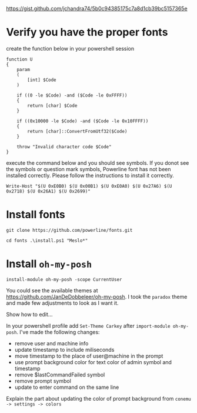https://gist.github.com/jchandra74/5b0c94385175c7a8d1cb39bc5157365e

# Verify you have the proper fonts
create the function below in your powershell session
```
function U
{
    param
    (
        [int] $Code
    )
 
    if ((0 -le $Code) -and ($Code -le 0xFFFF))
    {
        return [char] $Code
    }
 
    if ((0x10000 -le $Code) -and ($Code -le 0x10FFFF))
    {
        return [char]::ConvertFromUtf32($Code)
    }
 
    throw "Invalid character code $Code"
}

```
execute the command below and you should see symbols. If you donot see the symbols or question mark symbols, Powerline font has not been installed correctly. Please follow the instructions to install it correctly.
```
Write-Host "$(U 0xE0B0) $(U 0x00B1) $(U 0xE0A0) $(U 0x27A6) $(U 0x2718) $(U 0x26A1) $(U 0x2699)"
```
# Install fonts
`git clone https://github.com/powerline/fonts.git`

`
cd fonts
.\install.ps1 "Meslo*"
`

# Install `oh-my-posh`

`install-module oh-my-posh -scope CurrentUser`

You could see the available themes at https://github.com/JanDeDobbeleer/oh-my-posh. I took the `paradox` theme and made few adjustments to look as I want it.

Show how to edit...

In your powershell profile add `Set-Theme Carkey` after `import-module oh-my-posh`. I've made the following changes:
- remove user and machine info
- update timestamp to include miliseconds 
- move timestamp to the place of user@machine in the prompt
- use prompt background color for text color of admin symbol and timestamp
- remove $lastCommandFailed symbol 
- remove prompt symbol
- update to enter command on the same line

Explain the part about updating the color of prompt background from `conemu -> settings -> colors`

